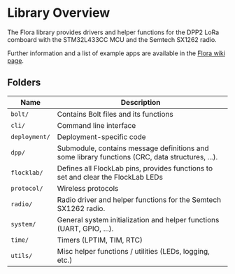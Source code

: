 # Library Overview

The Flora library provides drivers and helper functions for the DPP2 LoRa comboard with the STM32L433CC MCU and the Semtech SX1262 radio.

Further information and a list of example apps are available in the [Flora wiki page](https://gitlab.ethz.ch/tec/public/flora/wiki). 

## Folders

| Name | Description |
|----|----|
|`bolt/`         | Contains Bolt files and its functions |
|`cli/`          | Command line interface |
|`deployment/`   | Deployment-specific code |
|`dpp/`          | Submodule, contains message definitions and some library functions (CRC, data structures, ...). |
|`flocklab/`     | Defines all FlockLab pins, provides functions to set and clear the FlockLab LEDs |
|`protocol/`     | Wireless protocols |
|`radio/`        | Radio driver and helper functions for the Semtech SX1262 radio. |
|`system/`       | General system initialization and helper functions (UART, GPIO, ...). |
|`time/`         | Timers (LPTIM, TIM, RTC) |
|`utils/`        | Misc helper functions / utilities (LEDs, logging, etc.) |
